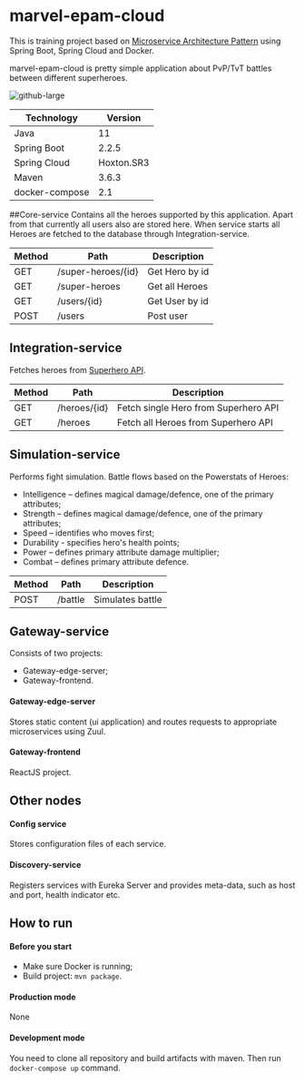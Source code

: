 # marvel-epam-cloud
This is training project based on [Microservice Architecture Pattern](https://martinfowler.com/microservices/) using 
Spring Boot, Spring Cloud and Docker.

marvel-epam-cloud is pretty simple application about PvP/TvT battles between different superheroes.

![github-large](https://user-images.githubusercontent.com/30087741/78811236-348d7400-79d2-11ea-92ec-bfaefaee0a6f.png)

Technology | Version
------ | --------
Java | 11
Spring Boot | 2.2.5
Spring Cloud | Hoxton.SR3
Maven | 3.6.3
docker-compose | 2.1

##Core-service
Contains all the heroes supported by this application. Apart from that currently all users also are stored here. When service
starts all Heroes are fetched to the database through Integration-service.

Method	| Path	| Description	| 
------ | ----------- | ------------ |
GET	| /super-heroes/{id}	| Get Hero by id	| 
GET	| /super-heroes	| Get all Heroes	| 
GET	| /users/{id}	| Get User by id	| 
POST	| /users	| Post user	|

## Integration-service
Fetches heroes from [Superhero API](https://superheroapi.com/).

Method	| Path	| Description	| 
------ | ----------- | ------------ |
GET	| /heroes/{id}	| Fetch single Hero from Superhero API	| 
GET	| /heroes| Fetch all Heroes from Superhero API	| 

## Simulation-service
Performs fight simulation. Battle flows based on the Powerstats of Heroes:
  - Intelligence – defines magical damage/defence, one of the primary attributes;
  - Strength – defines magical damage/defence, one of the primary attributes;
  - Speed – identifies who moves first;
  - Durability - specifies hero's health points;
  - Power – defines primary attribute damage multiplier;
  - Combat – defines primary attribute defence.
  
  Method	| Path	| Description	| 
  ------ | ----------- | ------------ |
  POST	| /battle	| Simulates battle	| 
  
## Gateway-service
Consists of two projects:
- Gateway-edge-server;
- Gateway-frontend.
#### Gateway-edge-server
Stores static content (ui application) and routes requests to appropriate microservices using Zuul.
#### Gateway-frontend
ReactJS project.
## Other nodes
#### Config service
Stores configuration files of each service.
#### Discovery-service
Registers services with Eureka Server and provides meta-data, such as host and port, health indicator etc.
## How to run
#### Before you start
- Make sure Docker is running;
- Build project: `mvn package`.

#### Production mode
None
#### Development mode
 You need to clone all repository and build artifacts with maven. Then run `docker-compose up` command.
